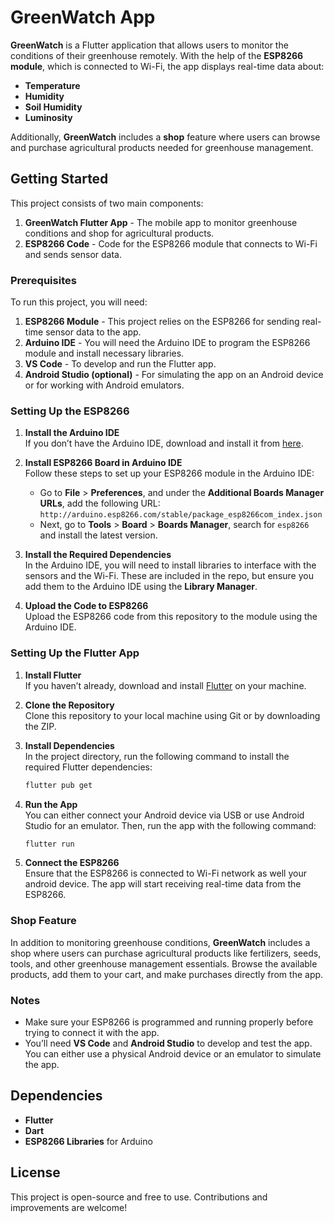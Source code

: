 # GreenWatch App

**GreenWatch** is a Flutter application that allows users to monitor the conditions of their greenhouse remotely. With the help of the **ESP8266 module**, which is connected to Wi-Fi, the app displays real-time data about:

- **Temperature**
- **Humidity**
- **Soil Humidity**
- **Luminosity**

Additionally, **GreenWatch** includes a **shop** feature where users can browse and purchase agricultural products needed for greenhouse management.

## Getting Started

This project consists of two main components:
1. **GreenWatch Flutter App** - The mobile app to monitor greenhouse conditions and shop for agricultural products.
2. **ESP8266 Code** - Code for the ESP8266 module that connects to Wi-Fi and sends sensor data.

### Prerequisites

To run this project, you will need:

1. **ESP8266 Module** - This project relies on the ESP8266 for sending real-time sensor data to the app.  
2. **Arduino IDE** - You will need the Arduino IDE to program the ESP8266 module and install necessary libraries.  
3. **VS Code** - To develop and run the Flutter app.  
4. **Android Studio (optional)** - For simulating the app on an Android device or for working with Android emulators.

### Setting Up the ESP8266

1. **Install the Arduino IDE**  
   If you don’t have the Arduino IDE, download and install it from [here](https://www.arduino.cc/en/software).

2. **Install ESP8266 Board in Arduino IDE**  
   Follow these steps to set up your ESP8266 module in the Arduino IDE:
   - Go to **File** > **Preferences**, and under the **Additional Boards Manager URLs**, add the following URL:  
     `http://arduino.esp8266.com/stable/package_esp8266com_index.json`
   - Next, go to **Tools** > **Board** > **Boards Manager**, search for `esp8266` and install the latest version.

3. **Install the Required Dependencies**  
   In the Arduino IDE, you will need to install libraries to interface with the sensors and the Wi-Fi. These are included in the repo, but ensure you add them to the Arduino IDE using the **Library Manager**.

4. **Upload the Code to ESP8266**  
   Upload the ESP8266 code from this repository to the module using the Arduino IDE.

### Setting Up the Flutter App

1. **Install Flutter**  
   If you haven’t already, download and install [Flutter](https://flutter.dev/docs/get-started/install) on your machine.

2. **Clone the Repository**  
   Clone this repository to your local machine using Git or by downloading the ZIP.

3. **Install Dependencies**  
   In the project directory, run the following command to install the required Flutter dependencies:
   ```bash
   flutter pub get
   ```

4. **Run the App**  
   You can either connect your Android device via USB or use Android Studio for an emulator. Then, run the app with the following command:
   ```bash
   flutter run
   ```

5. **Connect the ESP8266**  
   Ensure that the ESP8266 is connected to Wi-Fi network as well your android device. The app will start receiving real-time data from the ESP8266.

### Shop Feature

In addition to monitoring greenhouse conditions, **GreenWatch** includes a shop where users can purchase agricultural products like fertilizers, seeds, tools, and other greenhouse management essentials. Browse the available products, add them to your cart, and make purchases directly from the app.

### Notes

- Make sure your ESP8266 is programmed and running properly before trying to connect it with the app.
- You’ll need **VS Code** and **Android Studio** to develop and test the app. You can either use a physical Android device or an emulator to simulate the app.

## Dependencies

- **Flutter**  
- **Dart**  
- **ESP8266 Libraries** for Arduino

## License

This project is open-source and free to use. Contributions and improvements are welcome!

